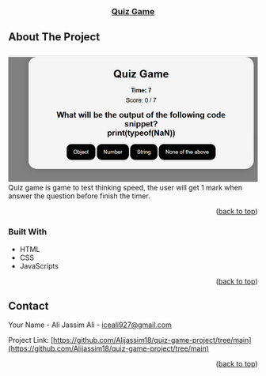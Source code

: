 
<!-- PROJECT LOGO -->
<br />
<div align="center">
  <a href="https://github.com/Alijassim18/quiz-game-project/tree/main">
  <h3 align="center">Quiz Game</h3>
  </a>




</div>

<!-- ABOUT THE PROJECT -->
## About The Project

[![Product Name Screen Shot][product-screenshot]](https://example.com)
 Quiz game is game to test thinking speed, the user will get 1 mark when answer the question before finish the timer.


<p align="right">(<a href="#readme-top">back to top</a>)</p>



### Built With

* HTML
* CSS
* JavaScripts


<p align="right">(<a href="#readme-top">back to top</a>)</p>


<!-- CONTACT -->
## Contact

Your Name - Ali Jassim Ali - iceali927@gmail.com

Project Link: [https://github.com/Alijassim18/quiz-game-project/tree/main](https://github.com/Alijassim18/quiz-game-project/tree/main)

<p align="right">(<a href="#readme-top">back to top</a>)</p>




[product-screenshot]: assets/2.png

